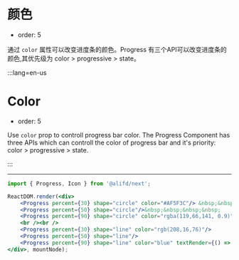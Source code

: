# 颜色

- order: 5

通过 `color` 属性可以改变进度条的颜色。Progress 有三个API可以改变进度条的颜色,其优先级为 color > progressive >  state。

:::lang=en-us
# Color

- order: 5

Use `color` prop to controll progress bar color. The Progress Component has three APIs which can controll the color of progress bar and it's priority: color > progressive >  state.

:::

---

````jsx
import { Progress, Icon } from '@alifd/next';

ReactDOM.render(<div>
    <Progress percent={30} shape="circle" color="#AF5F3C"/> &nbsp;&nbsp;&nbsp;&nbsp;
    <Progress percent={50} shape="circle"/>&nbsp;&nbsp;&nbsp;&nbsp;
    <Progress percent={90} shape="circle" color="rgba(119,66,141, 0.9)" textRender={() => <Icon type="select" size="xl" />} />
    <br /><br />
    <Progress percent={30} shape="line" color="rgb(208,16,76)"/>
    <Progress percent={50} shape="line"/>
    <Progress percent={90} shape="line" color="blue" textRender={() => <Icon type="select" size="m" />} />
</div>, mountNode);
````

